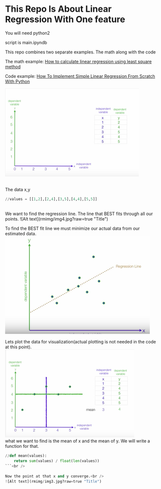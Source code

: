 # This Repo Is About Linear Regression With One feature

You will need python2<br />

script is main.ipyndb<br />

This repo combines two separate examples. The math along with the code<br />

The math example:
[How to calculate linear regression using least square method](https://www.youtube.com/watch?v=JvS2triCgOY&t=343s "How to calculate linear regression using least square method")

Code example:
[How To Implement Simple Linear Regression From Scratch With Python](http://machinelearningmastery.com/implement-simple-linear-regression-scratch-python/ "How To Implement Simple Linear Regression From Scratch With Python")<br />


![Alt text](rmimg/img1.jpg?raw=true "Title")<br />
<br />

The data x,y
```python
//values = [[1,2],[2,4],[3,5],[4,4],[5,5]]
```
<br />
We want to find the regression line. The line that BEST fits through all our points.
![Alt text](rmimg/img4.jpg?raw=true "Title")<br />

To find the BEST fit line we must minimize our actual data from our estimated data.
![Alt text](rmimg/img4.jpg?raw=true "Title")<br />

Lets plot the data for visualization(actual plotting is not needed in the code at this point).
![Alt text](rmimg/img2.jpg?raw=true "Title")<br />
what we want to find is the mean of x and the mean of y.
We will write a function for that. 
```python
//def mean(values):
    return sum(values) / float(len(values))     
```<br />

Now the point at that x and y converge.<br />
![Alt text](rmimg/img3.jpg?raw=true "Title")